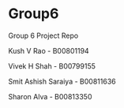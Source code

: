 # Group6
Group 6 Project Repo

Kush V Rao - B00801194 

Vivek H Shah - B00799155

Smit Ashish Saraiya - B00811636

Sharon Alva - B00813350

